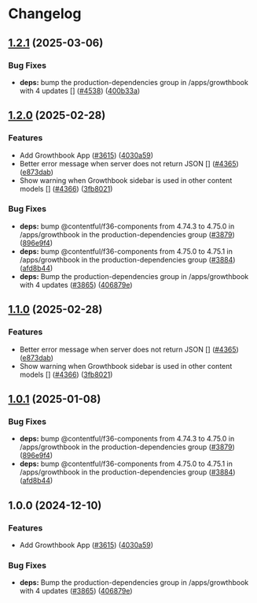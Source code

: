 # Changelog

## [1.2.1](https://github.com/contentful/marketplace-partner-apps/compare/growthbook-contentful-app-v1.2.0...growthbook-contentful-app-v1.2.1) (2025-03-06)


### Bug Fixes

* **deps:** bump the production-dependencies group in /apps/growthbook with 4 updates [] ([#4538](https://github.com/contentful/marketplace-partner-apps/issues/4538)) ([400b33a](https://github.com/contentful/marketplace-partner-apps/commit/400b33ac9905f4f67f17238f2b9f085fe21ae960))

## [1.2.0](https://github.com/contentful/marketplace-partner-apps/compare/growthbook-contentful-app-v1.1.0...growthbook-contentful-app-v1.2.0) (2025-02-28)


### Features

* Add Growthbook App ([#3615](https://github.com/contentful/marketplace-partner-apps/issues/3615)) ([4030a59](https://github.com/contentful/marketplace-partner-apps/commit/4030a59c49248e79076f1b0898b655fe9b562e26))
* Better error message when server does not return JSON [] ([#4365](https://github.com/contentful/marketplace-partner-apps/issues/4365)) ([e873dab](https://github.com/contentful/marketplace-partner-apps/commit/e873dabcd4148f98418b4b9f7f58b27c04ecc1d9))
* Show warning when Growthbook sidebar is used in other content models [] ([#4366](https://github.com/contentful/marketplace-partner-apps/issues/4366)) ([3fb8021](https://github.com/contentful/marketplace-partner-apps/commit/3fb8021bbd1bf7c2087c99471de7654c3589af5a))


### Bug Fixes

* **deps:** bump @contentful/f36-components from 4.74.3 to 4.75.0 in /apps/growthbook in the production-dependencies group ([#3879](https://github.com/contentful/marketplace-partner-apps/issues/3879)) ([896e9f4](https://github.com/contentful/marketplace-partner-apps/commit/896e9f47d9fe770907ea38c240a0f2e4feb3912f))
* **deps:** bump @contentful/f36-components from 4.75.0 to 4.75.1 in /apps/growthbook in the production-dependencies group ([#3884](https://github.com/contentful/marketplace-partner-apps/issues/3884)) ([afd8b44](https://github.com/contentful/marketplace-partner-apps/commit/afd8b444e2eb87bdd647a51102cea66418f23dc5))
* **deps:** Bump the production-dependencies group in /apps/growthbook with 4 updates ([#3865](https://github.com/contentful/marketplace-partner-apps/issues/3865)) ([406879e](https://github.com/contentful/marketplace-partner-apps/commit/406879e618e2d27e4e1afe0ecb97a8ddc9cc2dad))

## [1.1.0](https://github.com/contentful/marketplace-partner-apps/compare/growthbook-contentful-app-v1.0.1...growthbook-contentful-app-v1.1.0) (2025-02-28)


### Features

* Better error message when server does not return JSON [] ([#4365](https://github.com/contentful/marketplace-partner-apps/issues/4365)) ([e873dab](https://github.com/contentful/marketplace-partner-apps/commit/e873dabcd4148f98418b4b9f7f58b27c04ecc1d9))
* Show warning when Growthbook sidebar is used in other content models [] ([#4366](https://github.com/contentful/marketplace-partner-apps/issues/4366)) ([3fb8021](https://github.com/contentful/marketplace-partner-apps/commit/3fb8021bbd1bf7c2087c99471de7654c3589af5a))

## [1.0.1](https://github.com/contentful/marketplace-partner-apps/compare/growthbook-contentful-app-v1.0.0...growthbook-contentful-app-v1.0.1) (2025-01-08)


### Bug Fixes

* **deps:** bump @contentful/f36-components from 4.74.3 to 4.75.0 in /apps/growthbook in the production-dependencies group ([#3879](https://github.com/contentful/marketplace-partner-apps/issues/3879)) ([896e9f4](https://github.com/contentful/marketplace-partner-apps/commit/896e9f47d9fe770907ea38c240a0f2e4feb3912f))
* **deps:** bump @contentful/f36-components from 4.75.0 to 4.75.1 in /apps/growthbook in the production-dependencies group ([#3884](https://github.com/contentful/marketplace-partner-apps/issues/3884)) ([afd8b44](https://github.com/contentful/marketplace-partner-apps/commit/afd8b444e2eb87bdd647a51102cea66418f23dc5))

## 1.0.0 (2024-12-10)


### Features

* Add Growthbook App ([#3615](https://github.com/contentful/marketplace-partner-apps/issues/3615)) ([4030a59](https://github.com/contentful/marketplace-partner-apps/commit/4030a59c49248e79076f1b0898b655fe9b562e26))


### Bug Fixes

* **deps:** Bump the production-dependencies group in /apps/growthbook with 4 updates ([#3865](https://github.com/contentful/marketplace-partner-apps/issues/3865)) ([406879e](https://github.com/contentful/marketplace-partner-apps/commit/406879e618e2d27e4e1afe0ecb97a8ddc9cc2dad))
